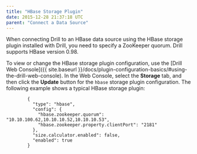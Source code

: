 ```yaml
---
title: "HBase Storage Plugin"
date: 2015-12-28 21:37:18 UTC
parent: "Connect a Data Source"
---
```

When connecting Drill to an HBase data source using the HBase storage plugin installed with Drill, you need to specify a ZooKeeper quorum. Drill supports HBase version 0.98.

To view or change the HBase storage plugin configuration, use the [Drill Web Console]({{ site.baseurl }}/docs/plugin-configuration-basics/#using-the-drill-web-console). In the Web Console, select the **Storage** tab, and then click the **Update** button for the `hbase` storage plugin configuration. The following example shows a typical HBase storage plugin:

            {
              "type": "hbase",
              "config": {
                "hbase.zookeeper.quorum": "10.10.100.62,10.10.10.52,10.10.10.53",
                "hbase.zookeeper.property.clientPort": "2181"
              },
              "size.calculator.enabled": false,
              "enabled": true
            }

